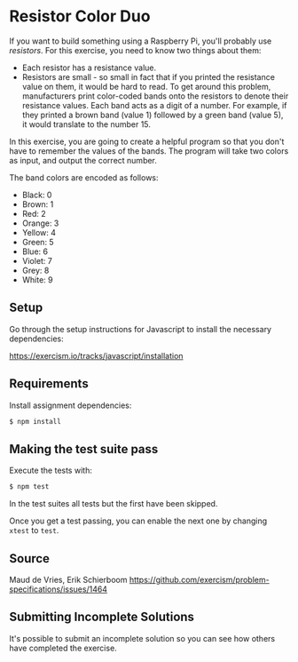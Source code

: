 # Resistor Color Duo

If you want to build something using a Raspberry Pi, you'll probably use _resistors_. For this exercise, you need to know two things about them:

-   Each resistor has a resistance value.
-   Resistors are small - so small in fact that if you printed the resistance value on them, it would be hard to read.
    To get around this problem, manufacturers print color-coded bands onto the resistors to denote their resistance values. Each band acts as a digit of a number. For example, if they printed a brown band (value 1) followed by a green band (value 5), it would translate to the number 15.

In this exercise, you are going to create a helpful program so that you don't have to remember the values of the bands. The program will take two colors as input, and output the correct number.

The band colors are encoded as follows:

-   Black: 0
-   Brown: 1
-   Red: 2
-   Orange: 3
-   Yellow: 4
-   Green: 5
-   Blue: 6
-   Violet: 7
-   Grey: 8
-   White: 9

## Setup

Go through the setup instructions for Javascript to install the necessary
dependencies:

<https://exercism.io/tracks/javascript/installation>

## Requirements

Install assignment dependencies:

```bash
$ npm install
```

## Making the test suite pass

Execute the tests with:

```bash
$ npm test
```

In the test suites all tests but the first have been skipped.

Once you get a test passing, you can enable the next one by changing `xtest` to
`test`.

## Source

Maud de Vries, Erik Schierboom <https://github.com/exercism/problem-specifications/issues/1464>

## Submitting Incomplete Solutions

It's possible to submit an incomplete solution so you can see how others have
completed the exercise.
